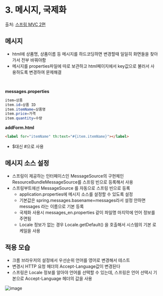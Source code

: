 # 3. 메시지, 국제화

출처: [스프링 MVC 2편](https://www.inflearn.com/course/%EC%8A%A4%ED%94%84%EB%A7%81-mvc-2/dashboard)

## 메시지

* html에 상품명, 상품이름 등 메시지를 하드코딩하면 변경할때 일일히 화면들을 찾아가서 전부 바꿔야함
* 메시지를 properties파일에 따로 보관하고 html페이지에서 key값으로 불러서 사용하도록 변경하여 문제해결

<br>

**messages.properties**
```java
item=상품
item.id=상품 ID
item.itemName=상품명
item.price=가격
item.quantity=수량
```

**addForm.html**
```html
<label for="itemName" th:text="#{item.itemName}"></label>
```

* $대신 #으로 사용

## 메시지 소스 설정

* 스프링이 제공하는 인터페이스인 MessageSource의 구현체인 ResourceBundleMessageSource를 스프링 빈으로 등록해서 사용
* 스프링부트에선 MessageSource 를 자동으로 스프링 빈으로 등록
  * application.properties에 메시지 소스를 설정할 수 있도록 설정
  * 기본값은 spring.messages.basename=messages라서 설정 안하면 messages 라는 이름으로 기본 등록
  * 국제화 사용시 messages_en.properties 같이 파일명 마지막에 언어 정보를 주면됨
  * Locale 정보가 없는 경우 Locale.getDefault() 을 호출해서 시스템의 기본 로케일을 사용

## 적용 모습

* 크롬 브라우저의 설정에서 우선순위 언어를 영어로 변경해서 테스트
* 변경시 HTTP 요청 헤더의 Accept-Language값이 변경된다
* 스프링은 Locale 정보를 알아야 언어를 선택할 수 있는데, 스프링은 언어 선택시 기본으로 Accept-Language 헤더의 값을 사용

![image](https://user-images.githubusercontent.com/83762364/194821834-d05d3777-e33b-48d8-9662-4a0256303296.png)













